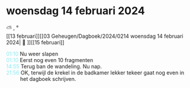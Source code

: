 # woensdag 14 februari 2024

⛅ , °<br>[[13 februari]][[03 Geheugen/Dagboek/2024/0214 woensdag 14 februari 2024| 📓 ]][[15 februari]]
<p style="padding-left: 2.7em; text-indent: -2.7em; margin: 0;"><font color=#8be9f3>01:10  </font>  Nu weer slapen </p>   
<p style="padding-left: 2.7em; text-indent: -2.7em; margin: 0;"><font color=#8be9f3>01:10  </font>  Eerst nog even 10 fragmenten  </p>   
<p style="padding-left: 2.7em; text-indent: -2.7em; margin: 0;"><font color=#8be9f3>14:55  </font>  Terug ban de wandeling. Nu nap. </p>   
<p style="padding-left: 2.7em; text-indent: -2.7em; margin: 0;"><font color=#8be9f3>21:56  </font>  OK, terwijl de krekel in de badkamer lekker tekeer gaat nog even in het dagboek schrijven. </p>   